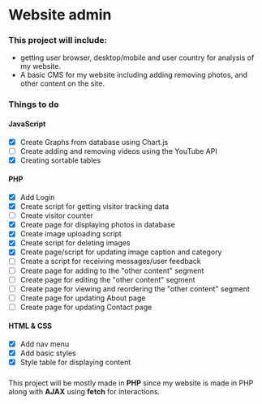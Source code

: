 # Website admin

### This project will include:

- getting user browser, desktop/mobile and user country for analysis of my website.
- A basic CMS for my website including adding removing photos, and other content on the site.

### Things to do

#### JavaScript

- [x] Create Graphs from database using Chart.js
- [ ] Create adding and removing videos using the YouTube API
- [x] Creating sortable tables

#### PHP

- [x] Add Login
- [x] Create script for getting visitor tracking data
- [ ] Create visitor counter
- [x] Create page for displaying photos in database
- [x] Create image uploading script
- [x] Create script for deleting images
- [x] Create page/script for updating image caption and category
- [ ] Create a script for receiving messages/user feedback
- [ ] Create page for adding to the "other content" segment
- [ ] Create page for editing the "other content" segment
- [ ] Create page for viewing and reordering the "other content" segment
- [ ] Create page for updating About page
- [ ] Create page for updating Contact page

#### HTML & CSS

- [x] Add nav menu
- [x] Add basic styles
- [x] Style table for displaying content

###

This project will be mostly made in **PHP** since my website is made in PHP along with **AJAX** using **fetch** for interactions.

